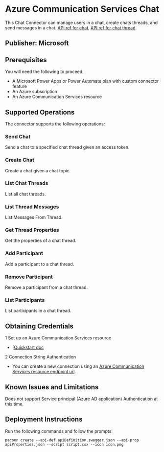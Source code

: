 # Azure Communication Services Chat
This Chat Connector can manage users in a chat, create chats threads, and send messages in a chat. [API ref for chat](https://docs.microsoft.com/en-us/rest/api/communication/chat/chat),  [API ref for chat thread](https://docs.microsoft.com/en-us/rest/api/communication/chat/chat-thread). 

## Publisher: Microsoft

## Prerequisites
You will need the following to proceed:
* A Microsoft Power Apps or Power Automate plan with custom connector feature
* An Azure subscription
* An Azure Communication Services resource

## Supported Operations
The connector supports the following operations:

### Send Chat
Send a chat to a specified chat thread given an access token.

### Create Chat
Create a chat given a chat topic. 

### List Chat Threads
List all chat threads.

### List Thread Messages
List Messages From Thread.

### Get Thread Properties
Get the properties of a chat thread.

### Add Participant
Add a participant to a chat thread.

### Remove Participant
Remove a participant from a chat thread.

### List Participants
List participants in a chat thread.

## Obtaining Credentials

1 Set up an Azure Communication Services resource
- [[Quickstart doc](https://docs.microsoft.com/en-us/azure/communication-services/quickstarts/create-communication-resource?tabs=windows&pivots=platform-azp)

2 Connection String Authentication
- You can create a new connection using an [Azure Communication Services resource endpoint url](https://docs.microsoft.com/en-us/azure/communication-services/quickstarts/create-communication-resource?tabs=windows&pivots=platform-azp#access-your-connection-strings-and-service-endpoints).

## Known Issues and Limitations
Does not support Service principal (Azure AD application) Authentication at this time.

## Deployment Instructions
Run the following commands and follow the prompts:
```paconn
paconn create --api-def apiDefinition.swagger.json --api-prop apiProperties.json --script script.csx --icon icon.png
```